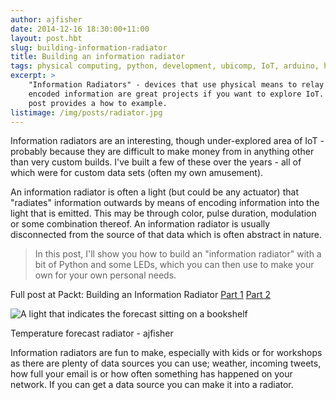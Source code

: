```yaml
---
author: ajfisher
date: 2014-12-16 18:30:00+11:00
layout: post.hbt
slug: building-information-radiator
title: Building an information radiator
tags: physical computing, python, development, ubicomp, IoT, arduino, hardware, product
excerpt: >
    "Information Radiators" - devices that use physical means to relay
    encoded information are great projects if you want to explore IoT. This
    post provides a how to example.
listimage: /img/posts/radiator.jpg
---
```

Information radiators are an interesting, though under-explored area of IoT - probably
because they are difficult to make money from in anything other than very custom
builds. I've built a few of these over the years - all of which were for
custom data sets (often my own amusement).

An information radiator is often a light (but could be any actuator)
that "radiates" information outwards by means of encoding information into the
light that is emitted. This may be through color, pulse duration, modulation
or some combination thereof. An information radiator is usually disconnected from the
source of that data which is often abstract in nature.

> In this post, I'll show you how to build an "information radiator" with a bit
of Python and some LEDs, which you can then use to make your own for your
own personal needs.

Full post at Packt: Building an Information Radiator
[Part 1](https://www.packtpub.com/books/content/building-information-radiator-part-1)
[Part 2](https://www.packtpub.com/books/content/building-information-radiator-part-2)

![A light that indicates the forecast sitting on a bookshelf](/img/posts/radiator.jpg)

<p class="caption">Temperature forecast radiator - ajfisher</p>

Information radiators are fun to make, especially with kids or for workshops
as there are plenty of data sources you can use; weather, incoming tweets,
how full your email is or how often something has happened on your network. If
you can get a data source you can make it into a radiator.

